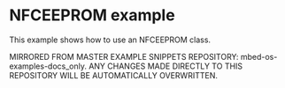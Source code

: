 # NFCEEPROM example

This example shows how to use an NFCEEPROM class.

MIRRORED FROM MASTER EXAMPLE SNIPPETS REPOSITORY: mbed-os-examples-docs_only.
ANY CHANGES MADE DIRECTLY TO THIS REPOSITORY WILL BE AUTOMATICALLY OVERWRITTEN.
